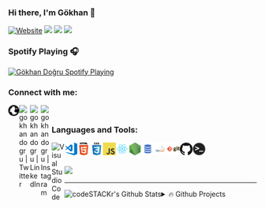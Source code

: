 
### Hi there, I'm Gökhan 👋

[![Website](https://img.shields.io/codacy/grade/e27821fb6289410b8f58338c7e0bc686?color=a&label=gokhandogru.net&logo=f&logoColor=d&style=for-the-badge)](https://www.gokhandogru.net/#about-me) <img width="29px" src="https://seeklogo.com/images/X/xamarin-logo-348B1EB629-seeklogo.com.png" /> 
<img width="29px" src="https://upload.wikimedia.org/wikipedia/commons/thumb/8/82/Android_logo_2019.svg/1173px-Android_logo_2019.svg.png" />
<img width="29px" src="https://cdn3.iconfinder.com/data/icons/social-media-logos-glyph/2048/5315_-_Apple-512.png" />

### Spotify Playing 🎧
[<img src="https://now-playing-codestackr.vercel.app/api/spotify-playing" alt="Gökhan Doğru Spotify Playing" width="350" />](https://open.spotify.com/user/21glt3wftruzxqvficwplvcba)

### Connect with me:

[<img align="left" alt="gokhandogruNET" width="22px" src="https://raw.githubusercontent.com/iconic/open-iconic/master/svg/globe.svg" />][website] 
[<img align="left" alt="gokhandogru | Twitter" width="22px" src="https://cdn.jsdelivr.net/npm/simple-icons@v3/icons/twitter.svg" />][twitter]
[<img align="left" alt="gokhandogru | LinkedIn" width="22px" src="https://cdn.jsdelivr.net/npm/simple-icons@v3/icons/linkedin.svg" />][linkedin]
[<img align="left" alt="gokhandogru | Instagram" width="22px" src="https://cdn.jsdelivr.net/npm/simple-icons@v3/icons/instagram.svg" />][instagram]

<br />

### Languages and Tools:
<img align="left" alt="Visual Studio Code" width="26px" src="https://upload.wikimedia.org/wikipedia/commons/thumb/c/cd/Visual_Studio_2017_Logo.svg/1200px-Visual_Studio_2017_Logo.svg.png" />
<img align="left" alt="Visual Studio Code" width="26px" src="https://raw.githubusercontent.com/github/explore/80688e429a7d4ef2fca1e82350fe8e3517d3494d/topics/visual-studio-code/visual-studio-code.png" />
<img align="left" alt="HTML5" width="26px" src="https://raw.githubusercontent.com/github/explore/80688e429a7d4ef2fca1e82350fe8e3517d3494d/topics/html/html.png" />
<img align="left" alt="CSS3" width="26px" src="https://raw.githubusercontent.com/github/explore/80688e429a7d4ef2fca1e82350fe8e3517d3494d/topics/css/css.png" />
<img align="left" alt="JavaScript" width="26px" src="https://raw.githubusercontent.com/github/explore/80688e429a7d4ef2fca1e82350fe8e3517d3494d/topics/javascript/javascript.png" />
<img align="left" alt="React" width="26px" src="https://raw.githubusercontent.com/github/explore/80688e429a7d4ef2fca1e82350fe8e3517d3494d/topics/react/react.png" />
<img align="left" alt="Node.js" width="26px" src="https://raw.githubusercontent.com/github/explore/80688e429a7d4ef2fca1e82350fe8e3517d3494d/topics/nodejs/nodejs.png" />
<img align="left" alt="SQL" width="26px" src="https://raw.githubusercontent.com/github/explore/80688e429a7d4ef2fca1e82350fe8e3517d3494d/topics/sql/sql.png" />
<img align="left" alt="MySQL" width="26px" src="https://raw.githubusercontent.com/github/explore/80688e429a7d4ef2fca1e82350fe8e3517d3494d/topics/mysql/mysql.png" />
<img align="left" alt="Git" width="26px" src="https://raw.githubusercontent.com/github/explore/80688e429a7d4ef2fca1e82350fe8e3517d3494d/topics/git/git.png" />
<img align="left" alt="GitHub" width="26px" src="https://raw.githubusercontent.com/github/explore/78df643247d429f6cc873026c0622819ad797942/topics/github/github.png" />
<img align="left" alt="Terminal" width="26px" src="https://raw.githubusercontent.com/github/explore/80688e429a7d4ef2fca1e82350fe8e3517d3494d/topics/terminal/terminal.png" />

<br />
<br />  

![](https://komarev.com/ghpvc/?username=dgokhan&style=flat-square)

--- 

<img align="left" alt="codeSTACKr's Github Stats" src="https://github-readme-stats.codestackr.vercel.app/api?username=dgokhan&show_icons=true&hide_border=true" />


<details>
  <summary>🔥  Github Projects</summary>
  
<!--START_SECTION:activity-->
1. 🌍 [EarthQaukeAlarm](https://github.com/dgokhan/EarthquakeAlarm)
2. :heavy_check_mark: ️[XamNike](https://github.com/dgokhan/XamNike)
3. 🎥 [XamFilm](https://github.com/dgokhan/XamFilm) 
<!--END_SECTION:activity-->
 
</details>

[website]: https://www.gokhandogru.net/#about-me
[twitter]: https://twitter.com/dxgokhan 
[instagram]: https://instagram.com/dxgokhan
[linkedin]: https://www.linkedin.com/in/g%C3%B6khan-do%C4%9Fru-2b0762158/  
